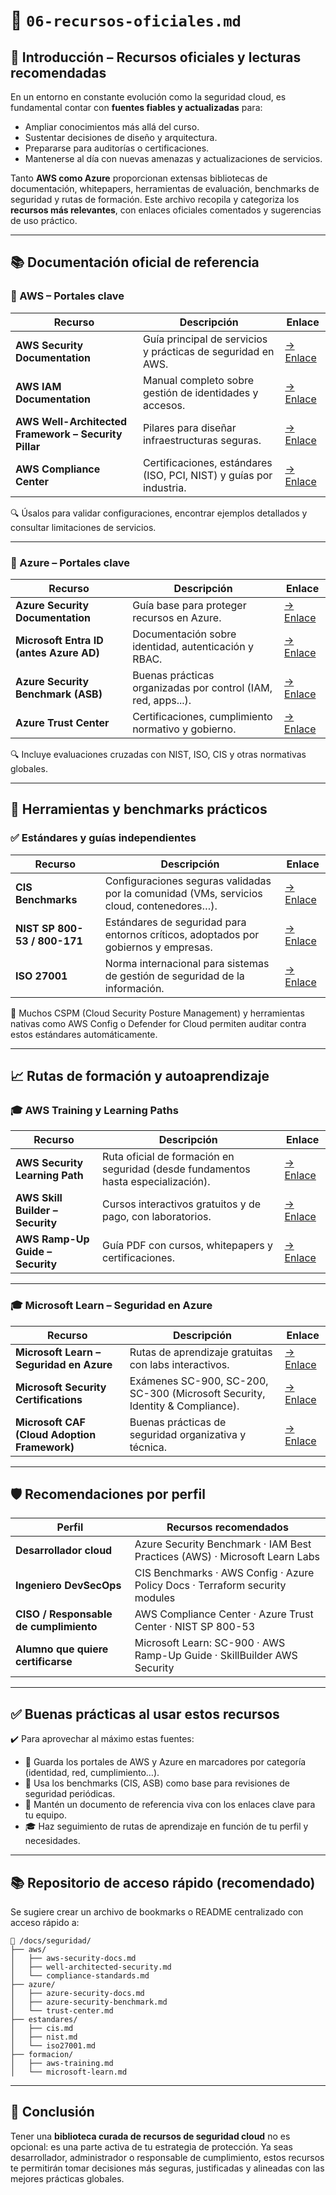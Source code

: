 # 📄 `06-recursos-oficiales.md`


## 🧭 Introducción – Recursos oficiales y lecturas recomendadas

En un entorno en constante evolución como la seguridad cloud, es fundamental contar con **fuentes fiables y actualizadas** para:

* Ampliar conocimientos más allá del curso.
* Sustentar decisiones de diseño y arquitectura.
* Prepararse para auditorías o certificaciones.
* Mantenerse al día con nuevas amenazas y actualizaciones de servicios.

Tanto **AWS como Azure** proporcionan extensas bibliotecas de documentación, whitepapers, herramientas de evaluación, benchmarks de seguridad y rutas de formación.
Este archivo recopila y categoriza los **recursos más relevantes**, con enlaces oficiales comentados y sugerencias de uso práctico.

---

## 📚 Documentación oficial de referencia

### 📘 AWS – Portales clave

| Recurso                                              | Descripción                                                         | Enlace                                                                          |
| ---------------------------------------------------- | ------------------------------------------------------------------- | ------------------------------------------------------------------------------- |
| **AWS Security Documentation**                       | Guía principal de servicios y prácticas de seguridad en AWS.        | [→ Enlace](https://docs.aws.amazon.com/security/)                               |
| **AWS IAM Documentation**                            | Manual completo sobre gestión de identidades y accesos.             | [→ Enlace](https://docs.aws.amazon.com/IAM/latest/UserGuide/)                   |
| **AWS Well-Architected Framework – Security Pillar** | Pilares para diseñar infraestructuras seguras.                      | [→ Enlace](https://docs.aws.amazon.com/wellarchitected/latest/security-pillar/) |
| **AWS Compliance Center**                            | Certificaciones, estándares (ISO, PCI, NIST) y guías por industria. | [→ Enlace](https://aws.amazon.com/compliance/)                                  |

🔍 Úsalos para validar configuraciones, encontrar ejemplos detallados y consultar limitaciones de servicios.

---

### 📘 Azure – Portales clave

| Recurso                                 | Descripción                                                   | Enlace                                                                                                 |
| --------------------------------------- | ------------------------------------------------------------- | ------------------------------------------------------------------------------------------------------ |
| **Azure Security Documentation**        | Guía base para proteger recursos en Azure.                    | [→ Enlace](https://learn.microsoft.com/en-us/security/azure-security/)                                 |
| **Microsoft Entra ID (antes Azure AD)** | Documentación sobre identidad, autenticación y RBAC.          | [→ Enlace](https://learn.microsoft.com/en-us/entra/)                                                   |
| **Azure Security Benchmark (ASB)**      | Buenas prácticas organizadas por control (IAM, red, apps...). | [→ Enlace](https://learn.microsoft.com/en-us/security/benchmark/azure/)                                |
| **Azure Trust Center**                  | Certificaciones, cumplimiento normativo y gobierno.           | [→ Enlace](https://learn.microsoft.com/en-us/microsoft-365/compliance/microsoft-trust-center-overview) |

🔍 Incluye evaluaciones cruzadas con NIST, ISO, CIS y otras normativas globales.

---

## 🧪 Herramientas y benchmarks prácticos

### ✅ Estándares y guías independientes

| Recurso                      | Descripción                                                                               | Enlace                                                                 |
| ---------------------------- | ----------------------------------------------------------------------------------------- | ---------------------------------------------------------------------- |
| **CIS Benchmarks**           | Configuraciones seguras validadas por la comunidad (VMs, servicios cloud, contenedores…). | [→ Enlace](https://www.cisecurity.org/benchmarks)                      |
| **NIST SP 800-53 / 800-171** | Estándares de seguridad para entornos críticos, adoptados por gobiernos y empresas.       | [→ Enlace](https://csrc.nist.gov/publications/sp)                      |
| **ISO 27001**                | Norma internacional para sistemas de gestión de seguridad de la información.              | [→ Enlace](https://www.iso.org/isoiec-27001-information-security.html) |

🔧 Muchos CSPM (Cloud Security Posture Management) y herramientas nativas como AWS Config o Defender for Cloud permiten auditar contra estos estándares automáticamente.

---

## 📈 Rutas de formación y autoaprendizaje

### 🎓 AWS Training y Learning Paths

| Recurso                          | Descripción                                                                       | Enlace                                                                                                    |
| -------------------------------- | --------------------------------------------------------------------------------- | --------------------------------------------------------------------------------------------------------- |
| **AWS Security Learning Path**   | Ruta oficial de formación en seguridad (desde fundamentos hasta especialización). | [→ Enlace](https://www.aws.training/Details/Video?id=15861)                                               |
| **AWS Skill Builder – Security** | Cursos interactivos gratuitos y de pago, con laboratorios.                        | [→ Enlace](https://skillbuilder.aws/)                                                                     |
| **AWS Ramp-Up Guide – Security** | Guía PDF con cursos, whitepapers y certificaciones.                               | [→ Enlace](https://d1.awsstatic.com/training-and-certification/ramp-up-guides/Ramp-Up_Guide_Security.pdf) |

---

### 🎓 Microsoft Learn – Seguridad en Azure

| Recurso                                      | Descripción                                                                  | Enlace                                                                                                           |
| -------------------------------------------- | ---------------------------------------------------------------------------- | ---------------------------------------------------------------------------------------------------------------- |
| **Microsoft Learn – Seguridad en Azure**     | Rutas de aprendizaje gratuitas con labs interactivos.                        | [→ Enlace](https://learn.microsoft.com/en-us/training/paths/secure-azure-resources/)                             |
| **Microsoft Security Certifications**        | Exámenes SC-900, SC-200, SC-300 (Microsoft Security, Identity & Compliance). | [→ Enlace](https://learn.microsoft.com/en-us/certifications/)                                                    |
| **Microsoft CAF (Cloud Adoption Framework)** | Buenas prácticas de seguridad organizativa y técnica.                        | [→ Enlace](https://learn.microsoft.com/en-us/azure/cloud-adoption-framework/ready/azure-best-practices/security) |

---

## 🛡️ Recomendaciones por perfil

| Perfil                                 | Recursos recomendados                                                        |
| -------------------------------------- | ---------------------------------------------------------------------------- |
| **Desarrollador cloud**                | Azure Security Benchmark · IAM Best Practices (AWS) · Microsoft Learn Labs   |
| **Ingeniero DevSecOps**                | CIS Benchmarks · AWS Config · Azure Policy Docs · Terraform security modules |
| **CISO / Responsable de cumplimiento** | AWS Compliance Center · Azure Trust Center · NIST SP 800-53                  |
| **Alumno que quiere certificarse**     | Microsoft Learn: SC-900 · AWS Ramp-Up Guide · SkillBuilder AWS Security      |

---

## ✅ Buenas prácticas al usar estos recursos

✔️ Para aprovechar al máximo estas fuentes:

* 📌 Guarda los portales de AWS y Azure en marcadores por categoría (identidad, red, cumplimiento…).
* 🧭 Usa los benchmarks (CIS, ASB) como base para revisiones de seguridad periódicas.
* 📝 Mantén un documento de referencia viva con los enlaces clave para tu equipo.
* 🎓 Haz seguimiento de rutas de aprendizaje en función de tu perfil y necesidades.

---

## 📚 Repositorio de acceso rápido (recomendado)

Se sugiere crear un archivo de bookmarks o README centralizado con acceso rápido a:

```
📂 /docs/seguridad/
├── aws/
│   ├── aws-security-docs.md
│   ├── well-architected-security.md
│   └── compliance-standards.md
├── azure/
│   ├── azure-security-docs.md
│   ├── azure-security-benchmark.md
│   └── trust-center.md
├── estandares/
│   ├── cis.md
│   ├── nist.md
│   └── iso27001.md
├── formacion/
│   ├── aws-training.md
│   └── microsoft-learn.md
```

---

## 🧠 Conclusión

Tener una **biblioteca curada de recursos de seguridad cloud** no es opcional: es una parte activa de tu estrategia de protección.
Ya seas desarrollador, administrador o responsable de cumplimiento, estos recursos te permitirán tomar decisiones más seguras, justificadas y alineadas con las mejores prácticas globales.
